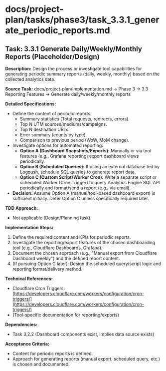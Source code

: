 # docs/project-plan/tasks/phase3/task_3.3.1_generate_periodic_reports.md

## Task: 3.3.1 Generate Daily/Weekly/Monthly Reports (Placeholder/Design)

**Description:**
Design the process or investigate tool capabilities for generating periodic summary reports (daily, weekly, monthly) based on the collected analytics data.

**Source Task:**
docs/project-plan/implementation.md -> Phase 3 -> 3.3 Reporting Features -> Generate daily/weekly/monthly reports

**Detailed Specifications:**
- Define the content of periodic reports:
    - Summary statistics (Total requests, redirects, errors).
    - Top N UTM sources/mediums/campaigns.
    - Top N destination URLs.
    - Error summary (counts by type).
    - Comparison to previous period (WoW, MoM change).
- Investigate options for automated reporting:
    - **Option A (Dashboard Snapshots/Exports):** Manually or via tool features (e.g., Grafana reporting) export dashboard views periodically.
    - **Option B (Scheduled Queries):** If using an external database fed by Logpush, schedule SQL queries to generate report data.
    - **Option C (Custom Script/Worker Cron):** Write a separate script or scheduled Worker (Cron Trigger) to query Analytics Engine SQL API periodically and format/send a report (e.g., via email).
- **Decision:** Assume Option A (manual/tool-based dashboard export) is sufficient initially. Defer Option C unless specifically required later.

**TDD Approach:**
- Not applicable (Design/Planning task).

**Implementation Steps:**
1.  Define the required content and KPIs for periodic reports.
2.  Investigate the reporting/export features of the chosen dashboarding tool (e.g., Cloudflare Dashboards, Grafana).
3.  Document the chosen approach (e.g., "Manual export from Cloudflare Dashboard weekly") and the defined report content.
4.  (If pursuing Option C later): Design the scheduled query/script logic and reporting format/delivery method.

**Technical References:**
- Cloudflare Cron Triggers: [https://developers.cloudflare.com/workers/configuration/cron-triggers/](https://developers.cloudflare.com/workers/configuration/cron-triggers/)
- (Tool-specific documentation for reporting/exports)

**Dependencies:**
- Task 3.2.2 (Dashboard components exist, implies data source exists)

**Acceptance Criteria:**
- Content for periodic reports is defined.
- Approach for generating reports (manual export, scheduled query, etc.) is chosen and documented. 